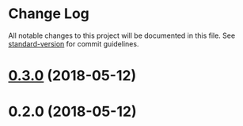 # Change Log

All notable changes to this project will be documented in this file. See [standard-version](https://github.com/conventional-changelog/standard-version) for commit guidelines.

<a name="0.3.0"></a>
# [0.3.0](https://github.com/ojkelly/linnet/compare/v0.2.0...v0.3.0) (2018-05-12)



<a name="0.2.0"></a>
# 0.2.0 (2018-05-12)
